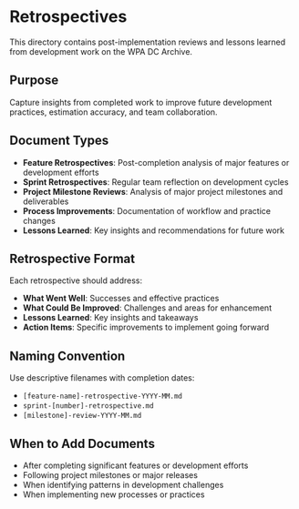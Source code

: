 # Retrospectives

This directory contains post-implementation reviews and lessons learned from development work on the WPA DC Archive.

## Purpose

Capture insights from completed work to improve future development practices, estimation accuracy, and team collaboration.

## Document Types

- **Feature Retrospectives**: Post-completion analysis of major features or development efforts
- **Sprint Retrospectives**: Regular team reflection on development cycles
- **Project Milestone Reviews**: Analysis of major project milestones and deliverables
- **Process Improvements**: Documentation of workflow and practice changes
- **Lessons Learned**: Key insights and recommendations for future work

## Retrospective Format

Each retrospective should address:
- **What Went Well**: Successes and effective practices
- **What Could Be Improved**: Challenges and areas for enhancement
- **Lessons Learned**: Key insights and takeaways
- **Action Items**: Specific improvements to implement going forward

## Naming Convention

Use descriptive filenames with completion dates:
- `[feature-name]-retrospective-YYYY-MM.md`
- `sprint-[number]-retrospective.md`
- `[milestone]-review-YYYY-MM.md`

## When to Add Documents

- After completing significant features or development efforts
- Following project milestones or major releases
- When identifying patterns in development challenges
- When implementing new processes or practices